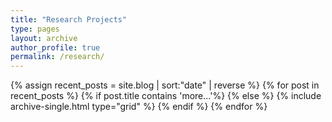 ```yaml
---
title: "Research Projects"
type: pages
layout: archive
author_profile: true
permalink: /research/
---
```


<div class="feature__wrapper">
{% assign recent_posts = site.blog | sort:"date" | reverse %}
{% for post in recent_posts %}
  {% if post.title contains 'more...'%}
  {% else %}
    {% include archive-single.html type="grid" %}
  {% endif %}
{% endfor %}
</div>
